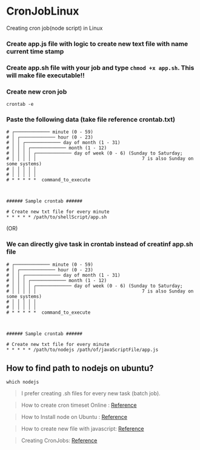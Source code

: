 # CronJobLinux
Creating cron job(node script) in Linux

### Create app.js file with logic to create new text file with name current time stamp

### Create app.sh file with your job and type `chmod +x app.sh`. This will make file executable!!

### Create new cron job

```
crontab -e
```

### Paste the following data (take file reference crontab.txt)

```
# ┌───────────── minute (0 - 59)
# │ ┌───────────── hour (0 - 23)
# │ │ ┌───────────── day of month (1 - 31)
# │ │ │ ┌───────────── month (1 - 12)
# │ │ │ │ ┌───────────── day of week (0 - 6) (Sunday to Saturday;
# │ │ │ │ │                                       7 is also Sunday on some systems)
# │ │ │ │ │
# │ │ │ │ │
# * * * * *  command_to_execute



###### Sample crontab ######

# Create new txt file for every minute
* * * * * /path/to/shellScript/app.sh
```

(OR)

### We can directly give task in crontab instead of creatinf app.sh file

```
# ┌───────────── minute (0 - 59)
# │ ┌───────────── hour (0 - 23)
# │ │ ┌───────────── day of month (1 - 31)
# │ │ │ ┌───────────── month (1 - 12)
# │ │ │ │ ┌───────────── day of week (0 - 6) (Sunday to Saturday;
# │ │ │ │ │                                       7 is also Sunday on some systems)
# │ │ │ │ │
# │ │ │ │ │
# * * * * *  command_to_execute



###### Sample crontab ######

# Create new txt file for every minute
* * * * * /path/to/nodejs /path/of/javaScriptFile/app.js
```

## How to find path to nodejs on ubuntu?

```
which nodejs
```

> I prefer creating .sh files for every new task (batch job).

> How to create cron timeset Online : [Reference](https://crontab.guru/) 

> How to Install node on Ubuntu : [Reference](https://www.digitalocean.com/community/tutorials/how-to-install-node-js-on-ubuntu-16-04)

> How to create new file with javascript: [Reference](https://www.w3schools.com/nodejs/shownodejs_cmd.asp?filename=demo_fs_open)

> Creating CronJobs: [Reference](https://www.youtube.com/watch?v=QZJ1drMQz1A)
